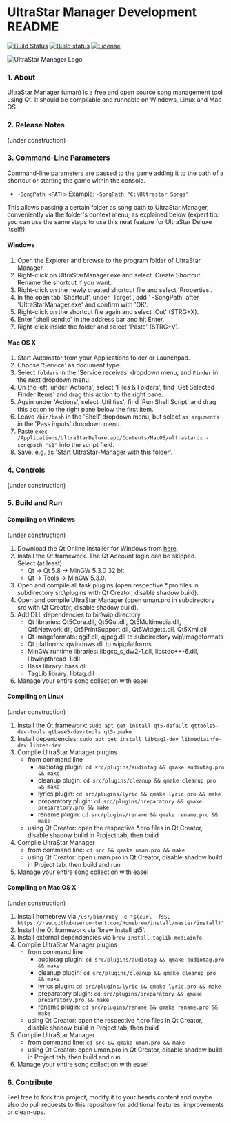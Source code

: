 # UltraStar Manager Development README

[![Build Status](https://travis-ci.org/UltraStar-Deluxe/UltraStar-Manager.svg?branch=master)](https://travis-ci.org/UltraStar-Deluxe/UltraStar-Manager)
[![Build status](https://ci.appveyor.com/api/projects/status/1eyftuox42fekp25/branch/master?svg=true)](https://ci.appveyor.com/project/bohning/ultrastar-manager/branch/master)
[![License](https://img.shields.io/badge/license-GPLv2-blue.svg)](LICENSE)

![UltraStar Manager Logo](https://github.com/UltraStar-Deluxe/UltraStar-Manager/blob/master/src/resources/uman128.png)


### 1. About
UltraStar Manager (uman) is a free and open source song management tool using Qt. It should be compilable and runnable on Windows, Linux and Mac OS.

### 2. Release Notes
(under construction)

### 3. Command-Line Parameters
Command-line parameters are passed to the game adding it to the path of a shortcut or starting the game within the console.

- `-SongPath <PATH>`
  Example: `-SongPath "C:\Ultrastar Songs"`
    
This allows passing a certain folder as song path to UltraStar Manager, conveniently via the folder's context menu, as explained below (expert tip: you can use the same steps to use this neat feature for UltraStar Deluxe itself!).
#### Windows

1. Open the Explorer and browse to the program folder of UltraStar Manager.
2. Right-click on UltraStarManager.exe and select 'Create Shortcut'. Rename the shortcut if you want.
3. Right-click on the newly created shortcut file and select 'Properties'.
4. In the open tab 'Shortcut', under 'Target', add ' -SongPath' after 'UltraStarManager.exe' and confirm with 'OK'.
5. Right-click on the shortcut file again and select 'Cut' (STRG+X).
6. Enter 'shell:sendto' in the address bar and hit Enter.
7. Right-click inside the folder and select 'Paste' (STRG+V).

#### Mac OS X

1. Start Automator from your Applications folder or Launchpad.
2. Choose 'Service' as document type.
3. Select `folders` in the 'Service receives' dropdown menu, and `Finder` in the next dropdown menu.
4. On the left, under 'Actions', select 'Files & Folders', find 'Get Selected Finder Items' and drag this action to the right pane.
5. Again under 'Actions', select 'Utilities', find 'Run Shell Script' and drag this action to the right pane below the first item.
6. Leave `/bin/bash` in the 'Shell' dropdown menu, but select `as arguments` in the 'Pass inputs' dropdown menu.
7. Paste `exec /Applications/UltraStarDeluxe.app/Contents/MacOS/ultrastardx -songpath "$1"` into the script field.
8. Save, e.g. as 'Start UltraStar-Manager with this folder'.

### 4. Controls
(under construction)

### 5. Build and Run
#### Compiling on Windows
(under construction)

1. Download the Qt Online Installer for Windows from [here](http://download.qt.io/official_releases/online_installers/qt-unified-windows-x86-online.exe).
2. Install the Qt framework. The Qt Account login can be skipped.  
   Select (at least)
   * Qt -> Qt 5.8 -> MinGW 5.3.0 32 bit
   * Qt -> Tools -> MinGW 5.3.0.
3. Open and compile all task plugins (open respective *.pro files in subdirectory src\plugins with Qt Creator, disable shadow build).
4. Open and compile UltraStar Manager (open uman.pro in subdirectory src with Qt Creator, disable shadow build).
5. Add DLL dependencies to bin\wip directory
   * Qt libraries: Qt5Core.dll, Qt5Gui.dll, Qt5Multimedia.dll, Qt5Network.dll, Qt5PrintSupport.dll, Qt5Widgets.dll, Qt5Xml.dll
   * Qt imageformats: qgif.dll, qjpeg.dll to subdirectory wip\imageformats
   * Qt platforms: qwindows.dll to wip\platforms
   * MinGW runtime libraries: libgcc_s_dw2-1.dll, libstdc++-6.dll, libwinpthread-1.dll
   * Bass library: bass.dll
   * TagLib library: libtag.dll
6. Manage your entire song collection with ease!

#### Compiling on Linux
(under construction)

1. Install the Qt framework: `sudo apt get install qt5-default qttools5-dev-tools qtbase5-dev-tools qt5-qmake`
2. Install dependencies: `sudo apt get install libtag1-dev libmediainfo-dev libzen-dev`
3. Compile UltraStar Manager plugins
   * from command line
     * audiotag plugin: `cd src/plugins/audiotag && qmake audiotag.pro && make`
     * cleanup plugin: `cd src/plugins/cleanup && qmake cleanup.pro && make`
     * lyrics plugin: `cd src/plugins/lyric && qmake lyric.pro && make`
     * preparatory plugin: `cd src/plugins/preparatory && qmake preparatory.pro && make`
     * rename plugin: `cd src/plugins/rename && qmake rename.pro && make`
   * using Qt Creator: open the respective *.pro files in Qt Creator, disable shadow build in Project tab, then build
3. Compile UltraStar Manager
   * from command line: `cd src && qmake uman.pro && make` 
   * using Qt Creator: open uman.pro in Qt Creator, disable shadow build in Project tab, then build and run
4. Manage your entire song collection with ease!

#### Compiling on Mac OS X
(under construction)

1. Install homebrew via `/usr/bin/ruby -e "$(curl -fsSL https://raw.githubusercontent.com/Homebrew/install/master/install)"`
2. Install the Qt framework via `brew install qt5'.
3. Install external dependencies via `brew install taglib mediainfo`
4. Compile UltraStar Manager plugins
   * from command line
     * audiotag plugin: `cd src/plugins/audiotag && qmake audiotag.pro && make`
     * cleanup plugin: `cd src/plugins/cleanup && qmake cleanup.pro && make`
     * lyrics plugin: `cd src/plugins/lyric && qmake lyric.pro && make`
     * preparatory plugin: `cd src/plugins/preparatory && qmake preparatory.pro && make`
     * rename plugin: `cd src/plugins/rename && qmake rename.pro && make`
   * using Qt Creator: open the respective *.pro files in Qt Creator, disable shadow build in Project tab, then build
4. Compile UltraStar Manager
   * from command line: `cd src && qmake uman.pro && make` 
   * using Qt Creator: open uman.pro in Qt Creator, disable shadow build in Project tab, then build and run
5. Manage your entire song collection with ease!

### 6. Contribute
Feel free to fork this project, modify it to your hearts content and maybe also do pull requests to this repository for additional features, improvements or clean-ups.

